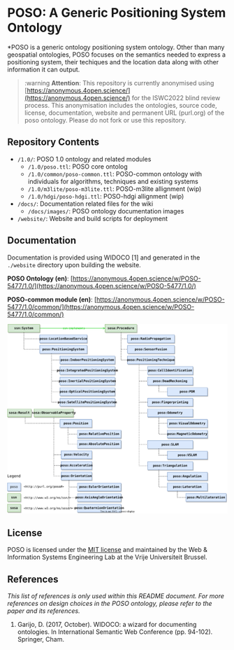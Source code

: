 # POSO: A Generic Positioning System Ontology
*POSO is a generic ontology positioning system ontology. Other than many geospatial ontologies, POSO focuses on the semantics needed to express a positioning system, their techiques and the location data along with other information it can output.

> :warning **Attention**: This repository is currently anonymised using [https://anonymous.4open.science/](https://anonymous.4open.science/) for the ISWC2022 blind review process. This anonymisation includes the ontologies, source code, license, documentation, website and permanent URL (purl.org) of the poso ontology. Please do not fork or use this repository.

## Repository Contents
- `/1.0/`: POSO 1.0 ontology and related modules
    - `/1.0/poso.ttl`: POSO core ontolog
    - `/1.0/common/poso-common.ttl`: POSO-common ontology with individuals for algorithms, techniques and existing systems
    - `/1.0/m3lite/poso-m3lite.ttl`: POSO-m3lite allignment (wip)
    - `/1.0/hdgi/poso-hdgi.ttl`: POSO-hdgi allignment (wip)
- `/docs/`: Documentation related files for the wiki
    - `/docs/images/`: POSO ontology documentation images
- `/website/`: Website and build scripts for deployment

## Documentation
Documentation is provided using WIDOCO [1] and generated in the `./website` directory upon building the website.

**POSO Ontology (en)**: [https://anonymous.4open.science/w/POSO-5477/1.0/](https://anonymous.4open.science/w/POSO-5477/1.0/)

**POSO-common module (en)**: [https://anonymous.4open.science/w/POSO-5477/1.0/common/](https://anonymous.4open.science/w/POSO-5477/1.0/common/)

![](docs/images/systems_and_procedures.svg)

## License
POSO is licensed under the [MIT license](LICENSE) and maintained by the Web & Information Systems Engineering Lab at the Vrije Universiteit Brussel.

## References
*This list of references is only used within this README document. For more references on design choices in the POSO ontology, please refer to the paper and its references.*
1. Garijo, D. (2017, October). WIDOCO: a wizard for documenting ontologies. In International Semantic Web Conference (pp. 94-102). Springer, Cham.